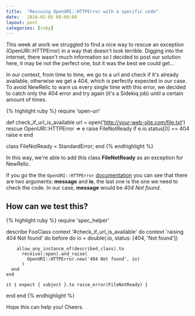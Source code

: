 ```yaml
---
title:  "Rescuing OpenURI::HTTPError with a specific code"
date:   2016-02-05 08:00:00
layout: post
categories: [ruby]
---
```


This week at work we struggled to find a nice way to rescue an exception (OpenURI::HTTPError) in a way that doesn't look terrible. Digging into the internet, there wasn't much information so I decided to post our solution here, it may be not the perfect one, but it was the best we could get...
<!--more-->

In our context, from time to time, we go to a url and check if it's already available, otherwise we get a 404, which is perfectly expected in our case. To avoid NewRelic to warn us every single time with this error, we decided to catch only the 404 error and try again (it's a Sidekiq job) until a certain amount of times.

{% highlight ruby %}
require 'open-uri'

def check_if_url_is_available
  url = open('http://your-web-site.com/file.txt')
rescue OpenURI::HTTPError => e
  raise FileNotReady if e.io.status[0] == 404
  raise e
end

class FileNotReady < StandardError; end
{% endhighlight %}

In this way, we're able to add this class __FileNotReady__ as an exception for NewRelic.

If you go the the `OpenURI::HTTPError` [documentation][httperror] you can see that there are two arguments: __message__ and __io__, the last one is the one we need to check the code. In our case, __message__ would be _404 Not found_.


[httperror]: http://ruby-doc.org/stdlib-2.1.0/libdoc/open-uri/rdoc/OpenURI/HTTPError.html

## How can we test this?

{% highlight ruby %}
require 'spec_helper'

describe FooClass
  context '#check_if_url_is_available' do
    context 'raising 404 Not found' do
      before do
        io = double(:io, status: [404, 'Not found'])

        allow_any_instance_of(described_class).to
          receive(:open).and_raise(
            OpenURI::HTTPError.new('404 Not found', io)
          )
      end
    end

    it { expect { subject }.to raise_error(FileNotReady) }
  end
end
{% endhighlight %}

Hope this can help you! Cheers.

